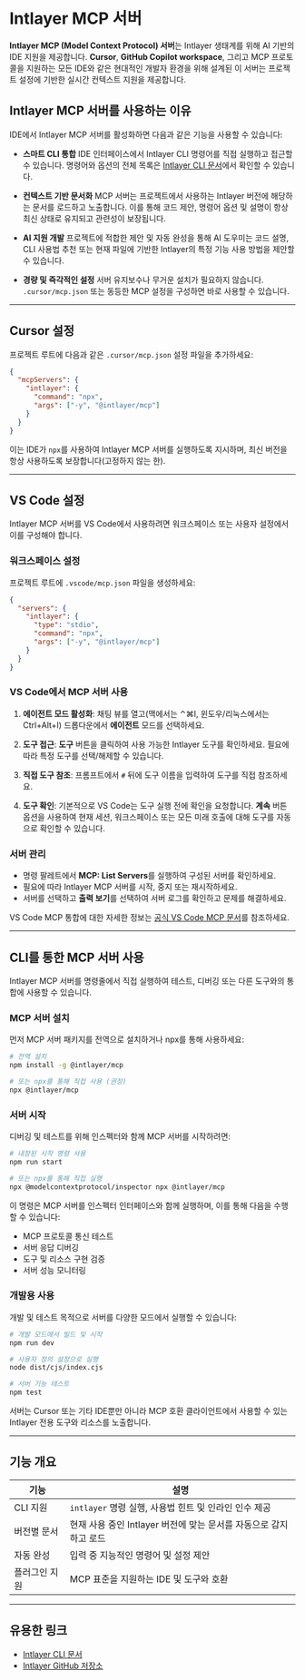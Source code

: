 # Intlayer MCP 서버

**Intlayer MCP (Model Context Protocol) 서버**는 Intlayer 생태계를 위해 AI 기반의 IDE 지원을 제공합니다. **Cursor**, **GitHub Copilot workspace**, 그리고 MCP 프로토콜을 지원하는 모든 IDE와 같은 현대적인 개발자 환경을 위해 설계된 이 서버는 프로젝트 설정에 기반한 실시간 컨텍스트 지원을 제공합니다.

## Intlayer MCP 서버를 사용하는 이유

IDE에서 Intlayer MCP 서버를 활성화하면 다음과 같은 기능을 사용할 수 있습니다:

- **스마트 CLI 통합**
  IDE 인터페이스에서 Intlayer CLI 명령어를 직접 실행하고 접근할 수 있습니다. 명령어와 옵션의 전체 목록은 [Intlayer CLI 문서](https://github.com/aymericzip/intlayer/blob/main/docs/ko/intlayer_cli.md)에서 확인할 수 있습니다.

- **컨텍스트 기반 문서화**
  MCP 서버는 프로젝트에서 사용하는 Intlayer 버전에 해당하는 문서를 로드하고 노출합니다. 이를 통해 코드 제안, 명령어 옵션 및 설명이 항상 최신 상태로 유지되고 관련성이 보장됩니다.

- **AI 지원 개발**
  프로젝트에 적합한 제안 및 자동 완성을 통해 AI 도우미는 코드 설명, CLI 사용법 추천 또는 현재 파일에 기반한 Intlayer의 특정 기능 사용 방법을 제안할 수 있습니다.

- **경량 및 즉각적인 설정**
  서버 유지보수나 무거운 설치가 필요하지 않습니다. `.cursor/mcp.json` 또는 동등한 MCP 설정을 구성하면 바로 사용할 수 있습니다.

---

## Cursor 설정

프로젝트 루트에 다음과 같은 `.cursor/mcp.json` 설정 파일을 추가하세요:

```json
{
  "mcpServers": {
    "intlayer": {
      "command": "npx",
      "args": ["-y", "@intlayer/mcp"]
    }
  }
}
```

이는 IDE가 `npx`를 사용하여 Intlayer MCP 서버를 실행하도록 지시하며, 최신 버전을 항상 사용하도록 보장합니다(고정하지 않는 한).

---

## VS Code 설정

Intlayer MCP 서버를 VS Code에서 사용하려면 워크스페이스 또는 사용자 설정에서 이를 구성해야 합니다.

### 워크스페이스 설정

프로젝트 루트에 `.vscode/mcp.json` 파일을 생성하세요:

```json
{
  "servers": {
    "intlayer": {
      "type": "stdio",
      "command": "npx",
      "args": ["-y", "@intlayer/mcp"]
    }
  }
}
```

### VS Code에서 MCP 서버 사용

1. **에이전트 모드 활성화**: 채팅 뷰를 열고(맥에서는 ⌃⌘I, 윈도우/리눅스에서는 Ctrl+Alt+I) 드롭다운에서 **에이전트** 모드를 선택하세요.

2. **도구 접근**: **도구** 버튼을 클릭하여 사용 가능한 Intlayer 도구를 확인하세요. 필요에 따라 특정 도구를 선택/해제할 수 있습니다.

3. **직접 도구 참조**: 프롬프트에서 `#` 뒤에 도구 이름을 입력하여 도구를 직접 참조하세요.

4. **도구 확인**: 기본적으로 VS Code는 도구 실행 전에 확인을 요청합니다. **계속** 버튼 옵션을 사용하여 현재 세션, 워크스페이스 또는 모든 미래 호출에 대해 도구를 자동으로 확인할 수 있습니다.

### 서버 관리

- 명령 팔레트에서 **MCP: List Servers**를 실행하여 구성된 서버를 확인하세요.
- 필요에 따라 Intlayer MCP 서버를 시작, 중지 또는 재시작하세요.
- 서버를 선택하고 **출력 보기**를 선택하여 서버 로그를 확인하고 문제를 해결하세요.

VS Code MCP 통합에 대한 자세한 정보는 [공식 VS Code MCP 문서](https://code.visualstudio.com/docs/copilot/chat/mcp-servers)를 참조하세요.

---

## CLI를 통한 MCP 서버 사용

Intlayer MCP 서버를 명령줄에서 직접 실행하여 테스트, 디버깅 또는 다른 도구와의 통합에 사용할 수 있습니다.

### MCP 서버 설치

먼저 MCP 서버 패키지를 전역으로 설치하거나 npx를 통해 사용하세요:

```bash
# 전역 설치
npm install -g @intlayer/mcp

# 또는 npx를 통해 직접 사용 (권장)
npx @intlayer/mcp
```

### 서버 시작

디버깅 및 테스트를 위해 인스펙터와 함께 MCP 서버를 시작하려면:

```bash
# 내장된 시작 명령 사용
npm run start

# 또는 npx를 통해 직접 실행
npx @modelcontextprotocol/inspector npx @intlayer/mcp
```

이 명령은 MCP 서버를 인스펙터 인터페이스와 함께 실행하며, 이를 통해 다음을 수행할 수 있습니다:

- MCP 프로토콜 통신 테스트
- 서버 응답 디버깅
- 도구 및 리소스 구현 검증
- 서버 성능 모니터링

### 개발용 사용

개발 및 테스트 목적으로 서버를 다양한 모드에서 실행할 수 있습니다:

```bash
# 개발 모드에서 빌드 및 시작
npm run dev

# 사용자 정의 설정으로 실행
node dist/cjs/index.cjs

# 서버 기능 테스트
npm test
```

서버는 Cursor 또는 기타 IDE뿐만 아니라 MCP 호환 클라이언트에서 사용할 수 있는 Intlayer 전용 도구와 리소스를 노출합니다.

---

## 기능 개요

| 기능          | 설명                                                              |
| ------------- | ----------------------------------------------------------------- |
| CLI 지원      | `intlayer` 명령 실행, 사용법 힌트 및 인라인 인수 제공             |
| 버전별 문서   | 현재 사용 중인 Intlayer 버전에 맞는 문서를 자동으로 감지하고 로드 |
| 자동 완성     | 입력 중 지능적인 명령어 및 설정 제안                              |
| 플러그인 지원 | MCP 표준을 지원하는 IDE 및 도구와 호환                            |

---

## 유용한 링크

- [Intlayer CLI 문서](https://github.com/aymericzip/intlayer/blob/main/docs/ko/intlayer_cli.md)
- [Intlayer GitHub 저장소](https://github.com/aymericzip/intlayer)
